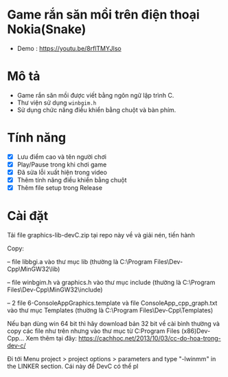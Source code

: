 # Game rắn săn mồi trên điện thoại Nokia(Snake)
- Demo : https://youtu.be/8rflTMYJlso
# Mô tả
- Game rắn săn mồi được viết bằng ngôn ngữ lập trình C.
- Thư viện sử dụng `winbgim.h`
- Sử dụng chức năng điều khiển bằng chuột và bàn phím.

# Tính năng
- [x] Lưu điểm cao và tên người chơi
- [x] Play/Pause trong khi chơi game
- [x] Đã sửa lỗi xuất hiện trong video
- [x] Thêm tính năng điều khiển bằng chuột
- [x] Thêm file setup trong Release

# Cài đặt
Tải file graphics-lib-devC.zip tại repo này về và giải nén, tiến hành

Copy:

– file libbgi.a vào thư mục lib (thường là C:\Program Files\Dev-Cpp\MinGW32\lib)

– file winbgim.h và graphics.h vào thư mục include (thường là C:\Program Files\Dev-Cpp\MinGW32\include)

– 2 file 6-ConsoleAppGraphics.template và file ConsoleApp_cpp_graph.txt vào thư mục Templates (thường là C:\Program Files\Dev-Cpp\Templates)

Nếu bạn dùng win 64 bit thì hãy download bản 32 bit về cài bình thường và copy các file như trên nhưng vào thư mục từ C:Program Files (x86)Dev-Cpp…
Xem thêm tại đây: https://cachhoc.net/2013/10/03/cc-do-hoa-trong-dev-c/

Đi tới Menu project > project options > parameters and type "-lwinmm" in the LINKER section. Cái này để DevC có thể pl
